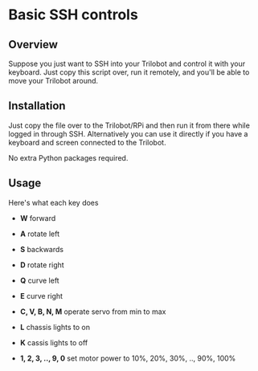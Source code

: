 # Basic SSH controls

## Overview

Suppose you just want to SSH into your Trilobot and control it with your keyboard. Just copy this script over, run it remotely, and you'll be able to move your Trilobot around.

## Installation

Just copy the file over to the Trilobot/RPi and then run it from there while logged in through SSH. Alternatively you can use it directly if you have a keyboard and screen connected to the Trilobot.

No extra Python packages required.

## Usage

Here's what each key does

* **W** forward
* **A** rotate left
* **S** backwards
* **D** rotate right
* **Q** curve left
* **E** curve right

* **C, V, B, N, M** operate servo from min to max

* **L** chassis lights to on
* **K** cassis lights to off

* **1, 2, 3, .., 9, 0** set motor power to 10%, 20%, 30%, .., 90%, 100%
